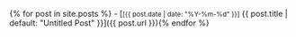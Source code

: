 ---
---

{% for post in site.posts %}
    - [<small>[<time>{{ post.date | date: "%Y-%m-%d" }}</time>]</small> {{ post.title | default: "Untitled Post" }}]({{ post.url }}){% endfor %}
